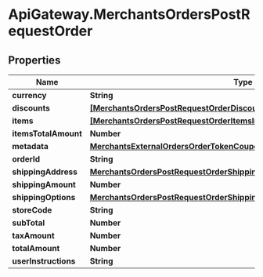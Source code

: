 # ApiGateway.MerchantsOrdersPostRequestOrder

## Properties

Name | Type | Description | Notes
------------ | ------------- | ------------- | -------------
**currency** | **String** |  | 
**discounts** | [**[MerchantsOrdersPostRequestOrderDiscountsInner]**](MerchantsOrdersPostRequestOrderDiscountsInner.md) |  | 
**items** | [**[MerchantsOrdersPostRequestOrderItemsInner]**](MerchantsOrdersPostRequestOrderItemsInner.md) |  | 
**itemsTotalAmount** | **Number** |  | 
**metadata** | [**MerchantsExternalOrdersOrderTokenCouponsPost200ResponseOrderMetadata**](MerchantsExternalOrdersOrderTokenCouponsPost200ResponseOrderMetadata.md) |  | 
**orderId** | **String** |  | 
**shippingAddress** | [**MerchantsOrdersPostRequestOrderShippingAddress**](MerchantsOrdersPostRequestOrderShippingAddress.md) |  | 
**shippingAmount** | **Number** |  | 
**shippingOptions** | [**MerchantsOrdersPostRequestOrderShippingOptions**](MerchantsOrdersPostRequestOrderShippingOptions.md) |  | 
**storeCode** | **String** |  | 
**subTotal** | **Number** |  | 
**taxAmount** | **Number** |  | 
**totalAmount** | **Number** |  | 
**userInstructions** | **String** |  | 


